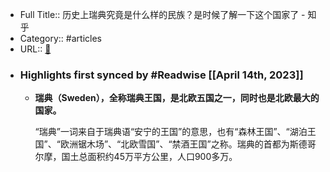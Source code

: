 - Full Title:: 历史上瑞典究竟是什么样的民族？是时候了解一下这个国家了 - 知乎
- Category:: #articles
- URL:: [🔗](https://zhuanlan.zhihu.com/p/44805207)
- ### Highlights first synced by #Readwise [[April 14th, 2023]]
    - **瑞典（Sweden），全称瑞典王国，是北欧五国之一，同时也是北欧最大的国家。**
      
      “瑞典”一词来自于瑞典语“安宁的王国”的意思，也有“森林王国”、“湖泊王国”、“欧洲锯木场”、“北欧雪国”、“禁酒王国”之称。瑞典的首都为斯德哥尔摩，国土总面积约45万平方公里，人口900多万。
